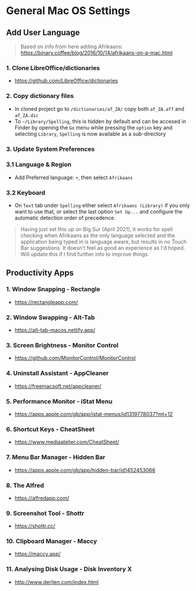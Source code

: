 # General Mac OS Settings

## Add User Language 

> Based on info from here adding Afrikaans: https://binary.coffee/blog/2016/10/14/afrikaans-on-a-mac.html

### 1. Clone LibreOffice/dictionaries
 -  https://github.com/LibreOffice/dictionaries

### 2. Copy dictionary files
 -  In cloned project go to ```/dictionaries/af_ZA/``` copy both ```af_ZA.aff``` and ```af_ZA.dic```
 - To ```~/Library/Spelling```, this is hidden by default and can be accesed in Finder by opening the ```Go``` menu while pressing the ```option``` key and selecting ```Library```, ```Spelling``` is now available as a sub-directory

 ### 3. Update System Preferences
 ### 3.1 Language & Region
 - Add Preferred language: ```+```, then select ```Afrikaans```
### 3.2 Keyboard
 - On ```Text``` tab under ```Spelling``` either select ```Afrikaans (Library)``` if you only want to use that, or select the last option ```Set Up...``` and configure the automatic detection order of precedence.

 >Having just set this up on Big Sur (April 2021), it works for spell checking when Afrikaans as the only language selected and the application being typed in is language aware, but results in no Touch Bar suggestions. It doesn't feel as good an experience as I'd hoped. Will update this if I find further info to improve things.

 ## Productivity Apps

 ### 1. Window Snapping - Rectangle
 - https://rectangleapp.com/

 ### 2. Window Swapping - Alt-Tab
 - https://alt-tab-macos.netlify.app/

 ### 3. Screen Brightness - Monitor Control
 - https://github.com/MonitorControl/MonitorControl

 ### 4. Uninstall Assistant - AppCleaner
 - https://freemacsoft.net/appcleaner/

 ### 5. Performance Monitor - iStat Menu
 - https://apps.apple.com/gb/app/istat-menus/id1319778037?mt=12
 
 ### 6. Shortcut Keys - CheatSheet
 - https://www.mediaatelier.com/CheatSheet/

 ### 7. Menu Bar Manager - Hidden Bar
 - https://apps.apple.com/gb/app/hidden-bar/id1452453066

 ### 8. The Alfred
 - https://alfredapp.com/

 ### 9. Screenshot Tool - Shottr 
- https://shottr.cc/

### 10. Clipboard Manager - Maccy
- https://maccy.app/

### 11. Analysing Disk Usage - Disk Inventory X
- http://www.derlien.com/index.html